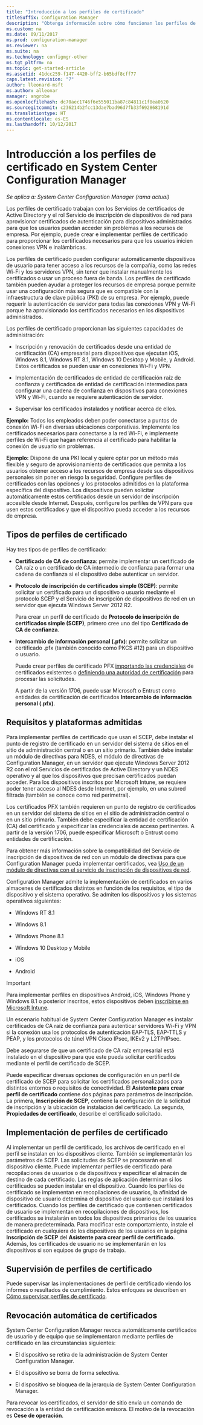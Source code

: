 ```yaml
---
title: "Introducción a los perfiles de certificado"
titleSuffix: Configuration Manager
description: "Obtenga información sobre cómo funcionan los perfiles de certificado en System Center Configuration Manager con Servicios de certificados de Active Directory."
ms.custom: na
ms.date: 09/11/2017
ms.prod: configuration-manager
ms.reviewer: na
ms.suite: na
ms.technology: configmgr-other
ms.tgt_pltfrm: na
ms.topic: get-started-article
ms.assetid: 41dcc259-f147-4420-bff2-b65bdf8cff77
caps.latest.revision: "7"
author: lleonard-msft
ms.author: alleonar
manager: angrobe
ms.openlocfilehash: dc70aec1746f6e555011ba87c84811c1f8ea0620
ms.sourcegitcommit: c236214b2fcc13dae7bad96d7fb33f692868191d
ms.translationtype: HT
ms.contentlocale: es-ES
ms.lasthandoff: 10/12/2017
---
```

# <a name="introduction-to-certificate-profiles-in-system-center-configuration-manager"></a>Introducción a los perfiles de certificado en System Center Configuration Manager

*Se aplica a: System Center Configuration Manager (rama actual)*


Los perfiles de certificado trabajan con los Servicios de certificados de Active Directory y el rol Servicio de inscripción de dispositivos de red para aprovisionar certificados de autenticación para dispositivos administrados para que los usuarios puedan acceder sin problemas a los recursos de empresa. Por ejemplo, puede crear e implementar perfiles de certificado para proporcionar los certificados necesarios para que los usuarios inicien conexiones VPN e inalámbricas.

Los perfiles de certificado pueden configurar automáticamente dispositivos de usuario para tener acceso a los recursos de la compañía, como las redes Wi-Fi y los servidores VPN, sin tener que instalar manualmente los certificados o usar un proceso fuera de banda. Los perfiles de certificado también pueden ayudar a proteger los recursos de empresa porque permite usar una configuración más segura que es compatible con la infraestructura de clave pública (PKI) de su empresa. Por ejemplo, puede requerir la autenticación de servidor para todas las conexiones VPN y Wi-Fi porque ha aprovisionado los certificados necesarios en los dispositivos administrados.   

Los perfiles de certificado proporcionan las siguientes capacidades de administración:  

-   Inscripción y renovación de certificados desde una entidad de certificación (CA) empresarial para dispositivos que ejecutan iOS, Windows 8.1, Windows RT 8.1, Windows 10 Desktop y Mobile, y Android. Estos certificados se pueden usar en conexiones Wi-Fi y VPN.  

-   Implementación de certificados de entidad de certificación raíz de confianza y certificados de entidad de certificación intermedios para configurar una cadena de confianza en dispositivos para conexiones VPN y Wi-Fi, cuando se requiere autenticación de servidor.  

-   Supervisar los certificados instalados y notificar acerca de ellos.  

**Ejemplo:** Todos los empleados deben poder conectarse a puntos de conexión Wi-Fi en diversas ubicaciones corporativas. Implemente los certificados necesarios para conectarse a la red Wi-Fi, e implemente perfiles de Wi-Fi que hagan referencia al certificado para habilitar la conexión de usuario sin problemas.  

**Ejemplo:** Dispone de una PKI local y quiere optar por un método más flexible y seguro de aprovisionamiento de certificados que permita a los usuarios obtener acceso a los recursos de empresa desde sus dispositivos personales sin poner en riesgo la seguridad. Configure perfiles de certificados con las opciones y los protocolos admitidos en la plataforma específica del dispositivo. Los dispositivos pueden solicitar automáticamente estos certificados desde un servidor de inscripción accesible desde Internet. Después, configure los perfiles de VPN para que usen estos certificados y que el dispositivo pueda acceder a los recursos de empresa.  

## <a name="types-of-certificate-profiles"></a>Tipos de perfiles de certificado  
 Hay tres tipos de perfiles de certificado:  

-   **Certificado de CA de confianza**: permite implementar un certificado de CA raíz o un certificado de CA intermedio de confianza para formar una cadena de confianza si el dispositivo debe autenticar un servidor.  

-   **Protocolo de inscripción de certificados simple (SCEP)**: permite solicitar un certificado para un dispositivo o usuario mediante el protocolo SCEP y el Servicio de inscripción de dispositivos de red en un servidor que ejecuta Windows Server 2012 R2.

    Para crear un perfil de certificado de **Protocolo de inscripción de certificados simple (SCEP)**, primero cree uno del tipo **Certificado de CA de confianza**.

-   **Intercambio de información personal (.pfx)**: permite solicitar un certificado .pfx (también conocido como PKCS #12) para un dispositivo o usuario.

    Puede crear perfiles de certificado PFX [importando las credenciales](/sccm/mdm/deploy-use/import-pfx-certificate-profiles) de certificados existentes o [definiendo una autoridad de certificación](/sccm/mdm/deploy-use/create-pfx-certificate-profiles) para procesar las solicitudes.

    A partir de la versión 1706, puede usar Microsoft o Entrust como entidades de certificación de certificados **Intercambio de información personal (.pfx)**.


## <a name="requirements-and-supported-platforms"></a>Requisitos y plataformas admitidas  
Para implementar perfiles de certificado que usan el SCEP, debe instalar el punto de registro de certificado en un servidor del sistema de sitios en el sitio de administración central o en un sitio primario. También debe instalar un módulo de directivas para NDES, el módulo de directivas de Configuration Manager, en un servidor que ejecute Windows Server 2012 R2 con el rol Servicios de certificados de Active Directory y un NDES operativo y al que los dispositivos que precisan certificados puedan acceder. Para los dispositivos inscritos por Microsoft Intune, se requiere poder tener acceso al NDES desde Internet, por ejemplo, en una subred filtrada (también se conoce como red perimetral).  

Los certificados PFX también requieren un punto de registro de certificados en un servidor del sistema de sitios en el sitio de administración central o en un sitio primario.  También debe especificar la entidad de certificación (CA) del certificado y especificar las credenciales de acceso pertinentes.  A partir de la versión 1706, puede especificar Microsoft o Entrust como entidades de certificación.  

Para obtener más información sobre la compatibilidad del Servicio de inscripción de dispositivos de red con un módulo de directivas para que Configuration Manager pueda implementar certificados, vea [Uso de un módulo de directivas con el servicio de inscripción de dispositivos de red](http://go.microsoft.com/fwlink/p/?LinkId=328657).  

Configuration Manager admite la implementación de certificados en varios almacenes de certificados distintos en función de los requisitos, el tipo de dispositivo y el sistema operativo. Se admiten los dispositivos y los sistemas operativos siguientes:  

-   Windows RT 8.1  

-   Windows 8.1  

-   Windows Phone 8.1  

-   Windows 10 Desktop y Mobile  

-   iOS  

-   Android  

> [!IMPORTANT]  
>  Para implementar perfiles en dispositivos Android, iOS, Windows Phone y Windows 8.1 o posterior inscritos, estos dispositivos deben [inscribirse en Microsoft Intune](https://technet.microsoft.com/en-us/library/dn646962.aspx).   

Un escenario habitual de System Center Configuration Manager es instalar certificados de CA raíz de confianza para autenticar servidores Wi-Fi y VPN si la conexión usa los protocolos de autenticación EAP-TLS, EAP-TTLS y PEAP, y los protocolos de túnel VPN Cisco IPsec, IKEv2 y L2TP/IPsec.  

Debe asegurarse de que un certificado de CA raíz empresarial está instalado en el dispositivo para que este pueda solicitar certificados mediante el perfil de certificado de SCEP.  

Puede especificar diversas opciones de configuración en un perfil de certificado de SCEP para solicitar los certificados personalizados para distintos entornos o requisitos de conectividad. El **Asistente para crear perfil de certificado** contiene dos páginas para parámetros de inscripción. La primera, **Inscripción de SCEP**, contiene la configuración de la solicitud de inscripción y la ubicación de instalación del certificado. La segunda, **Propiedades de certificado**, describe el certificado solicitado.  

## <a name="deploying-certificate-profiles"></a>Implementación de perfiles de certificado  
 Al implementar un perfil de certificado, los archivos de certificado en el perfil se instalan en los dispositivos cliente. También se implementarán los parámetros de SCEP. Las solicitudes de SCEP se procesarán en el dispositivo cliente. Puede implementar perfiles de certificado para recopilaciones de usuarios o de dispositivos y especificar el almacén de destino de cada certificado. Las reglas de aplicación determinan si los certificados se pueden instalar en el dispositivo. Cuando los perfiles de certificado se implementan en recopilaciones de usuarios, la afinidad de dispositivo de usuario determina el dispositivo del usuario que instalará los certificados. Cuando los perfiles de certificado que contienen certificados de usuario se implementan en recopilaciones de dispositivos, los certificados se instalarán en todos los dispositivos primarios de los usuarios de manera predeterminada. Para modificar este comportamiento, instale el certificado en cualquiera de los dispositivos de los usuarios en la página **Inscripción de SCEP** del **Asistente para crear perfil de certificado**. Además, los certificados de usuario no se implementarán en los dispositivos si son equipos de grupo de trabajo.  

## <a name="monitoring-certificate-profiles"></a>Supervisión de perfiles de certificado  

Puede supervisar las implementaciones de perfil de certificado viendo los informes o resultados de cumplimiento. Estos enfoques se describen en [Cómo supervisar perfiles de certificado](/sccm/protect/deploy-use/monitor-certificate-profiles).


## <a name="automatic-revocation-of-certificates"></a>Revocación automática de certificados  
 System Center Configuration Manager revoca automáticamente certificados de usuario y de equipo que se implementaron mediante perfiles de certificado en las circunstancias siguientes:  

-   El dispositivo se retira de la administración de System Center Configuration Manager.  

-   El dispositivo se borra de forma selectiva.  

-   El dispositivo se bloquea de la jerarquía de System Center Configuration Manager.  

 Para revocar los certificados, el servidor de sitio envía un comando de revocación a la entidad de certificación emisora. El motivo de la revocación es **Cese de operación**.  
